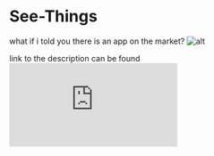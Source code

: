 # See-Things

what if i told you there is an app on the market?
![alt](https://vibss2397.github.io/img/seething/jianyang.jpg)

link to the description can be found ![here](https://vibss2397.github.io/project/template.html?name=shazam)
